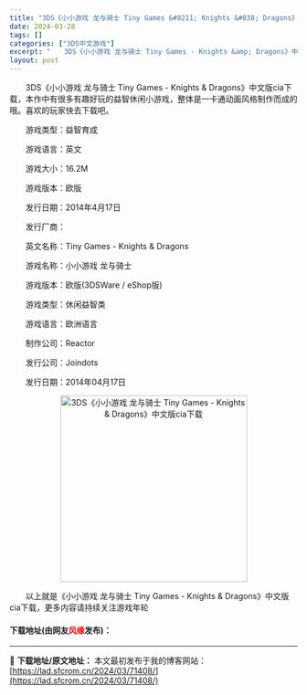 ```yaml
---
title: "3DS《小小游戏 龙与骑士 Tiny Games &#8211; Knights &#038; Dragons》中文版cia下载"
date: 2024-03-28
tags: []
categories: ["3DS中文游戏"]
excerpt: "　　3DS《小小游戏 龙与骑士 Tiny Games - Knights &amp; Dragons》中文版cia下载，本作中有很多有趣好玩的益智休闲小游戏，整体是一卡通动画风格制作而成的哦。喜欢的玩家快去下载吧。 　　游戏类型：益智育成 　　游戏语言：英文 　　游戏大小：16.2M 　　游戏版本：&hellip;"
layout: post
---
```


 <p>　　3DS《小小游戏 龙与骑士 Tiny Games - Knights &amp; Dragons》中文版cia下载，本作中有很多有趣好玩的益智休闲小游戏，整体是一卡通动画风格制作而成的哦。喜欢的玩家快去下载吧。</p> <p>　　游戏类型：益智育成</p> <p>　　游戏语言：英文</p> <p>　　游戏大小：16.2M</p> <p>　　游戏版本：欧版</p> <p>　　发行日期：2014年4月17日</p> <p>　　发行厂商：</p> <p>　　英文名称：Tiny Games - Knights &amp; Dragons</p> <p>　　游戏名称：小小游戏 龙与骑士</p> <p>　　游戏版本：欧版(3DSWare / eShop版)</p> <p>　　游戏类型：休闲益智类</p> <p>　　游戏语言：欧洲语言</p> <p>　　制作公司：Reactor</p> <p>　　发行公司：Joindots</p> <p>　　发行日期：2014年04月17日</p> <p align="center"><img align="" border="0" src="https://lad.sfcrom.cn/wp-content/uploads/2024/03/20240328_66054ae04a423.jpg" width="327" alt="3DS《小小游戏 龙与骑士 Tiny Games - Knights &amp; Dragons》中文版cia下载" /></p> <p>　　以上就是《小小游戏 龙与骑士 Tiny Games - Knights &amp; Dragons》中文版cia下载，更多内容请持续关注游戏年轮</p> <p><h4>下载地址(由网友<font color="red">风缘</font>发布)：</h4></p> 

---
📖 **下载地址/原文地址：** 本文最初发布于我的博客网站：[https://lad.sfcrom.cn/2024/03/71408/](https://lad.sfcrom.cn/2024/03/71408/)
